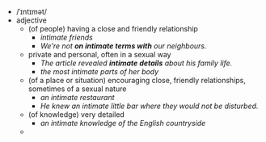 - /ˈɪntɪmət/
- adjective
	- (of people) having a close and friendly relationship
		- *intimate friends*
		- *We're not ***on intimate terms with*** our neighbours.*
	- private and personal, often in a sexual way
		- *The article revealed ***intimate details*** about his family life.*
		- *the most intimate parts of her body*
	- (of a place or situation) encouraging close, friendly relationships, sometimes of a sexual nature
		- *an intimate restaurant*
		- *He knew an intimate little bar where they would not be disturbed.*
	- (of knowledge) very detailed
		- *an intimate knowledge of the English countryside*
	-